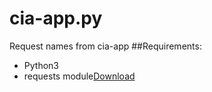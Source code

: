 # cia-app.py
Request names from cia-app
##Requirements:
* Python3
* requests module[Download](http://docs.python-requests.org/en/latest/user/install/)
